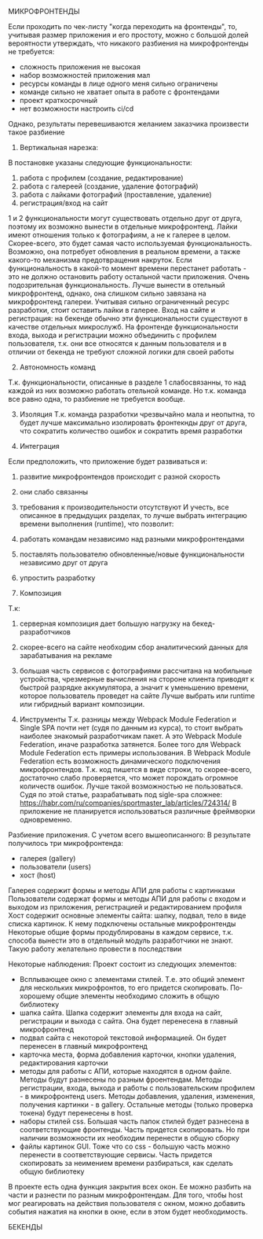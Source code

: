 МИКРОФРОНТЕНДЫ

Если проходить по чек-листу "когда переходить на фронтенды", то, учитывая размер приложения и его простоту, можно с большой долей вероятности утверждать, что никакого разбиения на микрофронтенды не требуется:
- сложность приложения не высокая
- набор возможностей приложения мал
- ресурсы команды в лице одного меня сильно ограничены
- команде сильно не хватает опыта в работе с фронтендами
- проект краткосрочный
- нет возможности настроить ci/cd

Однако, результаты перевешиваются желанием заказчика произвести такое разбиение

1. Вертикальная нарезка:

В постановке указаны следующие функциональности:
1. работа с профилем (создание, редактирование)
2. работа с галереей (создание, удаление фотографий)
3. работа с лайками фотографий (проставление, удаление)
4. регистрация/вход на сайт

1 и 2 функциональности могут существовать отдельно друг от друга, поэтому их возможно вынести в отдельные микрофронтенд.
Лайки имеют отношения только к фотографиям, а не к галерее в целом. Скорее-всего, это будет самая часто используемая функциональность. Возможно, она потребует обновления в реальном времени, а также какого-то механизма предотвращения накруток. Если функциональность в какой-то момент времени перестанет работать - это не должно остановить работу остальной части приложения. Очень подозрительная функциональность. Лучше вынести в отельный микрофронтенд, однако, она слишком сильно завязана на микрофронтенд галереи. Учитывая сильно ограниченный ресурс разработки, стоит оставить лайки в галерее.
Вход на сайте и регистрация: на бекенде обычно эти функциональности существуют в качестве отдельных микрослужб. На фронтенде функциональности входа, выхода и регистрации можно объединить с профилем пользователя, т.к. они все относятся к данным пользователя и в отличии от бекенда не требуют сложной логики для своей работы

2. Автономность команд

Т.к. функциональности, описанные в разделе 1 слабосвязанны, то над каждой из них возможно работать отельной команде. Но т.к. команда все равно одна, то разбиение не требуется вообще.

3. Изоляция
Т.к. команда разработки чрезвычайно мала и неопытна, то будет лучше максимально изолировать фронтекнды друг от друга, что сократить количество ошибок и сократить время разработки

4. Интеграция

Если предположить, что приложение будет развиваться и:
1. развитие микрофронтендов происходит с разной скорость
2. они слабо связанны
3. требования к производительности отсутствуют
И учесть, все описанное в предыдущих разделах, то лучше выбрать интеграцию времени выполнения (runtime), что позволит:
1. работать командам независимо над разными микрофронтендами
2. поставлять пользователю обновленные/новые функциональности независимо друг от друга
3. упростить разработку

5. Композиция

Т.к:
1. серверная композиция дает большую нагрузку на бекед-разработчиков
2. скорее-всего на сайте необходим сбор аналитический данных для зарабатывания на рекламе
3. большая часть сервисов с фотографиями рассчитана на мобильные устройства, чрезмерные вычисления на стороне клиента приводят к быстрой разрядке аккумулятора, а значит к уменьшению времени, которое пользователь проведет на сайте
Лучше выбрать или runtime или гибридный вариант композиции.

6. Инструменты
Т.к. разницы между Webpack Module Federation и Single SPA почти нет (судя по данным из курса), то стоит выбрать наиболее знакомый разработчикам пакет. А это Webpack Module Federation, иначе разработка затянется. Более того для Webpack Module Federation есть примеры использования. 
В Webpack Module Federation есть возможность динамического подключения микрофронтендов. Т.к. код пишется в виде строки, то скорее-всего, достаточно слабо проверяется, что может порождать огромное количеств ошибок. Лучше такой возможностью не пользоваться. 
Судя по этой статье, разрабатывать под sigle-spa сложнее: https://habr.com/ru/companies/sportmaster_lab/articles/724314/
В приложение не планируется использоваться различные фреймворки одновременно.

Разбиение приложения.
С учетом всего вышеописанного:
В результате получилось три микрофронтенда:
- галерея (gallery)
- пользователи (users)
- хост (host)

Галерея содержит формы и методы АПИ для работы с картинками
Пользователи содержат формы и методы АПИ для работы с входом и выходом из приложения, регистрацией и редактированием профиля
Хост содержит основные элементы сайта: шапку, подвал, тело в виде списка картинок. К нему подключены остальные микрофронтенды
Некоторые общие формы продублированы в каждом сервисе, т.к. способа вынести это в отдельный модуль разработчики не знают. Такую работу желательно провести в последствии

Некоторые наблюдения:
Проект состоит из следующих элементов:
- Всплывающее окно с элементами стилей. Т.е. это общий элемент для нескольких микрофронтов, то его придется скопировать. По-хорошему общие элементы необходимо сложить в общую библиотеку
- шапка сайта. Шапка содержит элементы для входа на сайт, регистрации и выхода с сайта. Она будет перенесена в главный микрофронтенд
- подвал сайта с некоторой текстовой информацией. Он будет перенесен в главный микрофронтенд
- карточка места, форма добавления карточки, кнопки удаления, редактирования карточки
- методы для работы с АПИ, которые находятся в одном файле. Методы будут разнесены по разным фроентендам. Методы регистрации, входа, выхода и работы с пользовательским профилем - в микрофронтенд users. Методы добавления, удаления, изменения, получения картинки - в gallery. Остальные методы (только проверка токена) будут перенесены в host. 
- наборы стилей css. Большая часть папок стилей будет разнесена в соответствующие фронтенды. Часть придется скопировать. Но при наличии возможности их необходим перенести в общую сборку
- файлы картинок GUI. Тоже что со css - большую часть можно перенести в соответствующие сервисы. Часть придется скопировать за неимением времени разбираться, как сделать общую библиотеку

В проекте есть одна функция закрытия всех окон. Ее можно разбить на части и разнести по разным микрофронтендам. Для того, чтобы host мог реагировать на действия пользователя с окном, можно добавить события нажатия на кнопки в окне, если в этом будет необходимость.

БЕКЕНДЫ


